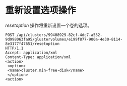 # 重新设置选项操作

*resetoption* 操作将重新设置一个卷的选项。

                    
    POST /api/clusters/99408929-82cf-4dc7-a532-
    9d998063fa95/glustervolumes/e199f877-900a-4e30-8114-8e3177f47651/resetoption 
    HTTP/1.1
    Accept: application/xml
    Content-Type: application/xml
    <action>
     <option>
     <name>cluster.min-free-disk</name>
     </option>
    <action>

                  
